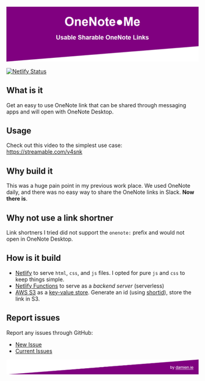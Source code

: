 [![README.md Banner](./images/readme-banner.png)](https://1note.me/)

[![Netlify Status](https://api.netlify.com/api/v1/badges/255f4fa4-c52e-4dc8-b073-c628c01945b0/deploy-status)](https://app.netlify.com/sites/1noteme/deploys)

## What is it

Get an easy to use OneNote link that can be shared through messaging apps and will open with OneNote Desktop.

## Usage

Check out this video to the simplest use case: https://streamable.com/v4snk

## Why build it

This was a huge pain point in my previous work place. We used OneNote daily, and there was no easy way to share the OneNote links in Slack. **Now there is**.

## Why not use a link shortner

Link shortners I tried did not support the `onenote:` prefix and would not open in OneNote Desktop.

## How is it build

- [Netlify](https://www.netlify.com/) to serve `html`, `css`, and `js` files. I opted for pure `js` and `css` to keep things simple.
- [Netlify Functions](https://www.netlify.com/products/functions/) to serve as a *backend server* (serverless)
- [AWS S3](https://aws.amazon.com/s3/) as a [key-value store](https://en.wikipedia.org/wiki/Key-value_database). Generate an id (using [shortid](https://www.npmjs.com/package/shortid)), store the link in S3.

## Report issues

Report any issues through GitHub:

- [New Issue](https://github.com/damosullivan/1note.me/issues/new)
- [Current Issues](https://github.com/damosullivan/1note.me/issues)

[![README.md Footer](./images/readme-footer.png)](https://damien.ie/)
